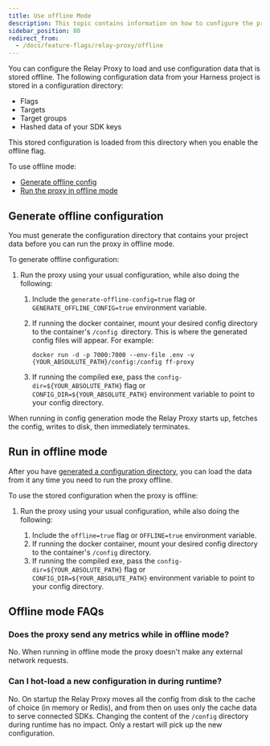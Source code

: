 ```yaml
---
title: Use offline Mode
description: This topic contains information on how to configure the proxy to run in offline mode
sidebar_position: 80
redirect_from:
  - /docs/feature-flags/relay-proxy/offline
---
```



You can configure the Relay Proxy to load and use configuration data that is stored offline. The following configuration data from your Harness project is stored in a configuration directory:

- Flags
- Targets
- Target groups
- Hashed data of your SDK keys

This stored configuration is loaded from this directory when you enable the offline flag.

To use offline mode:

- [Generate offline config](#generate-offline-config)
- [Run the proxy in offline mode](#run-in-offline-mode)

## Generate offline configuration

You must generate the configuration directory that contains your project data before you can run the proxy in offline mode. 

To generate offline configuration: 

1. Run the proxy using your usual configuration, while also doing the following:

	1. Include the `generate-offline-config=true` flag or `GENERATE_OFFLINE_CONFIG=true` environment variable.
	1. If running the docker container, mount your desired config directory to the container's `/config `directory. This is where the generated config files will appear. For example: 

		`docker run -d -p 7000:7000 --env-file .env -v {YOUR_ABSOULUTE_PATH}/config:/config ff-proxy`

	1. If running the compiled exe, pass the `config-dir=${YOUR_ABSOLUTE_PATH}` flag or `CONFIG_DIR=${YOUR_ABSOLUTE_PATH}` environment variable to point to your config directory.

When running in config generation mode the Relay Proxy starts up, fetches the config, writes to disk, then immediately terminates. 

## Run in offline mode

After you have [generated a configuration directory](#generate-offline-configuration), you can load the data from it any time you need to run the proxy offline. 

To use the stored configuration when the proxy is offline: 

1. Run the proxy using your usual configuration, while also doing the following:

	1. Include the `offline=true` flag or `OFFLINE=true` environment variable.
	1. If running the docker container, mount your desired config directory to the container's `/config` directory.
	1. If running the compiled exe, pass the `config-dir=${YOUR_ABSOLUTE_PATH}` flag or `CONFIG_DIR=${YOUR_ABSOLUTE_PATH}` environment variable to point to your config directory.

## Offline mode FAQs

### Does the proxy send any metrics while in offline mode?

No. When running in offline mode the proxy doesn't make any external network requests.

### Can I hot-load a new configuration in during runtime?

No. On startup the Relay Proxy moves all the config from disk to the cache of choice (in memory or Redis), and from then on uses only the cache data to serve connected SDKs. Changing the content of the `/config` directory during runtime has no impact. Only a restart will pick up the new configuration.
